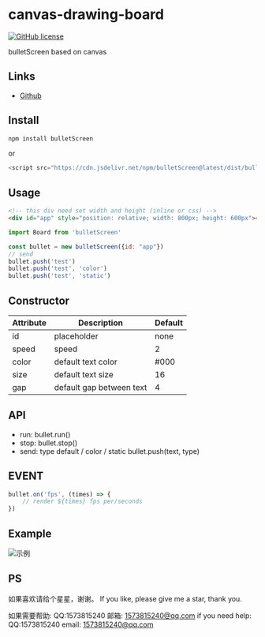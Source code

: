 # canvas-drawing-board

[![GitHub license](https://img.shields.io/badge/license-MIT-blue.svg)](https://github.com/5SSS/bulletScreen)

bulletScreen based on canvas

## Links

- [Github](https://github.com/5SSS/bulletScreen)

## Install

```js
npm install bulletScreen
```

or

```js
<script src="https://cdn.jsdelivr.net/npm/bulletScreen@latest/dist/bulletScreen.js"></script>
```

## Usage

```html
<!-- this div need set width and height (inline or css) -->
<div id="app" style="position: relative; width: 800px; height: 600px"></div>
```

```js
import Board from 'bulletScreen'

const bullet = new bulletScreen({id: "app"})
// send
bullet.push('test')
bullet.push('test', 'color')
bullet.push('test', 'static')
```


## Constructor

| Attribute  | Description  | Default |
|-------- |-------- | -------- |
| id | placeholder | none |
| speed | speed | 2 |
| color | default text color| #000 |
| size  | default text size | 16 |
| gap  |  default gap between text | 4 |

## API

- run:
bullet.run()
- stop:
bullet.stop()
- send: type default / color / static
bullet.push(text, type)

## EVENT

```js
bullet.on('fps', (times) => {
	// render ${times} fps per/seconds
})
```

## Example

![示例](./src/example/example.png)

## PS

如果喜欢请给个星星，谢谢。
If you like, please give me a star, thank you.

如果需要帮助: QQ:1573815240 邮箱: 1573815240@qq.com
if you need help: QQ:1573815240 email: 1573815240@qq.com